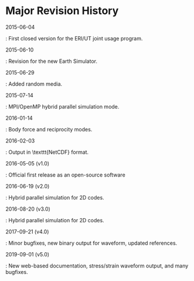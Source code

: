 # Major Revision History

2015-06-04

:   First closed version for the ERI/UT joint usage program.

2015-06-10

:   Revision for the new Earth Simulator.

2015-06-29

:   Added random media.

2015-07-14

:   MPI/OpenMP hybrid parallel simulation mode.


2016-01-14

:   Body force and reciprocity modes.

2016-02-03

:   Output in \texttt{NetCDF} format.

2016-05-05 (v1.0)

:   Official first release as an open-source software

2016-06-19 (v2.0)

:   Hybrid parallel simulation for 2D codes.

2016-08-20 (v3.0)

:   Hybrid parallel simulation for 2D codes.

2017-09-21 (v4.0)

:   Minor bugfixes, new binary output for waveform, updated references.

2019-09-01 (v5.0)

:   New web-based documentation, stress/strain waveform output, and many bugfixes. 